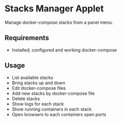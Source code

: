 Stacks Manager Applet
=====================

Manage docker-compose stacks from a panel menu.

Requirements
------------

* Installed, configured and working docker-compose

Usage
-----

* List available stacks
* Bring stacks up and down
* Edit docker-compose files
* Add new stacks by docker-compose file
* Delete stacks
* Show logs for each stack
* Show running containers in each stack
* Open browsers to each containers open ports
